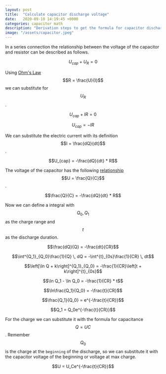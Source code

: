 ```yaml
---
layout: post
title:  "Calculate capacitor discharge voltage"
date:   2020-09-10 14:19:45 +0000
categories: capacitor math
description: "Derivation steps to get the formula for capacitor discharge."
image: "/assets/capacitor.jpeg"
---
```

In a series connection the relationship between the voltage of the capacitor and resistor can be described as follows.

$$U_{cap} + U_R = 0$$

Using [Ohm's Law](https://en.wikipedia.org/wiki/Ohm%27s_law) $$R = \frac{U}{I}$$ we can substitute for $$U_R$$.

$$U_{cap} + IR = 0$$

$$U_{cap} = -IR$$

We can substitute the electric current with its definition $$I = \frac{dQ}{dt}$$.

$$U_{cap} = -\frac{dQ}{dt} * R$$

The voltage of the capacitor has the following [relationship](https://en.wikipedia.org/wiki/Capacitance#Self_capacitance) $$U = \frac{Q}{C}$$.

$$\frac{Q}{C} = -\frac{dQ}{dt} * R$$

Now we can define a integral with $$Q_0, Q_1$$ as the charge range and $$t$$ as the discharge duration.

$$\frac{dQ}{Q} = -\frac{dt}{CR}$$

$$\int^{Q_1}_{Q_0}\frac{1}{Q} \, dQ = -\int^{t}_{0s}\frac{1}{CR} \, dt$$

$$\left[\ln Q + k\right]^{Q_1}_{Q_0} = -\frac{1}{CR}\left[t + k\right]^{t}_{0s}$$

$$\ln Q_1 - \ln Q_0 = -\frac{1}{CR} * t$$

$$\ln\frac{Q_1}{Q_0} = -\frac{t}{CR}$$

$$\frac{Q_1}{Q_0} = e^{-\frac{t}{CR}}$$

$$Q_1 = Q_0e^{-\frac{t}{CR}}$$

For the charge we can substitute it with the formula for capacitance $$Q = UC$$. Remember $$Q_0$$ is the charge at the `beginning` of the discharge, so we can substitute it with the capacitor voltage of the beginning or voltage at max charge.

$$U = U_Ce^{-\frac{t}{CR}}$$
